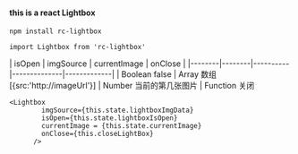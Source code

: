 #### this is a react Lightbox
`npm install rc-lightbox`

`import Lightbox from 'rc-lightbox'`

| isOpen | imgSource | currentImage  | onClose |
|--------|--------|----------|--------------|-------------|
|    Boolean false    |   Array 数组[{src:'http://imageUrl'}]    |  Number 当前的第几张图片 | Function 关闭

```
<Lightbox
        imgSource={this.state.lightboxImgData}
        isOpen={this.state.lightboxIsOpen}
        currentImage = {this.state.currentImage}
        onClose={this.closeLightBox}
      />
```